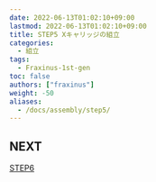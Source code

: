 ```yaml
---
date: 2022-06-13T01:02:10+09:00
lastmod: 2022-06-13T01:02:10+09:00
title: STEP5 Xキャリッジの組立
categories:
  - 組立
tags:
  - Fraxinus-1st-gen
toc: false
authors: ["fraxinus"]
weight: -50
aliases:
  - /docs/assembly/step5/
---
```



## NEXT

[STEP6](../step6)
